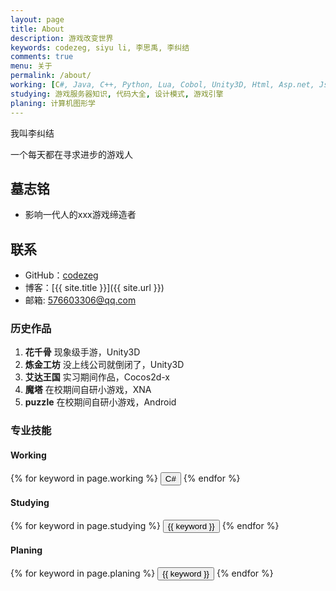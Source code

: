 ```yaml
---
layout: page
title: About
description: 游戏改变世界
keywords: codezeg, siyu li, 李思禹, 李纠结
comments: true
menu: 关于
permalink: /about/
working: [C#, Java, C++, Python, Lua, Cobol, Unity3D, Html, Asp.net, Jsp, Bat, Bash, Shell, Android]
studying: 游戏服务器知识, 代码大全, 设计模式, 游戏引擎
planing: 计算机图形学
---
```


我叫李纠结

一个每天都在寻求进步的游戏人

## 墓志铭

* 影响一代人的xxx游戏缔造者

## 联系

* GitHub：[codezeg](https://github.com/codezeg)
* 博客：[{{ site.title }}]({{ site.url }})
* 邮箱: 576603306@qq.com

### 历史作品

1. **花千骨**
    现象级手游，Unity3D
2. **炼金工坊** 
    没上线公司就倒闭了，Unity3D
3. **艾达王国**
    实习期间作品，Cocos2d-x
4. **魔塔** 
    在校期间自研小游戏，XNA
5. **puzzle**
    在校期间自研小游戏，Android


### 专业技能

#### Working
<div class="btn-inline">
    {% for keyword in page.working %}
    <button class="btn btn-outline" type="button">C#</button>
    {% endfor %}
</div>

#### Studying
<div class="btn-inline">
    {% for keyword in page.studying %}
    <button class="btn btn-outline" type="button">{{ keyword }}</button>
    {% endfor %}
</div>

#### Planing
<div class="btn-inline">
    {% for keyword in page.planing %}
    <button class="btn btn-outline" type="button">{{ keyword }}</button>
    {% endfor %}
</div>
